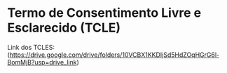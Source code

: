 # Termo de Consentimento Livre e Esclarecido (TCLE)

Link dos TCLES: (https://drive.google.com/drive/folders/10VCBX1KKDIjSd5HdZOqHGrG6l-BomMjB?usp=drive_link)
